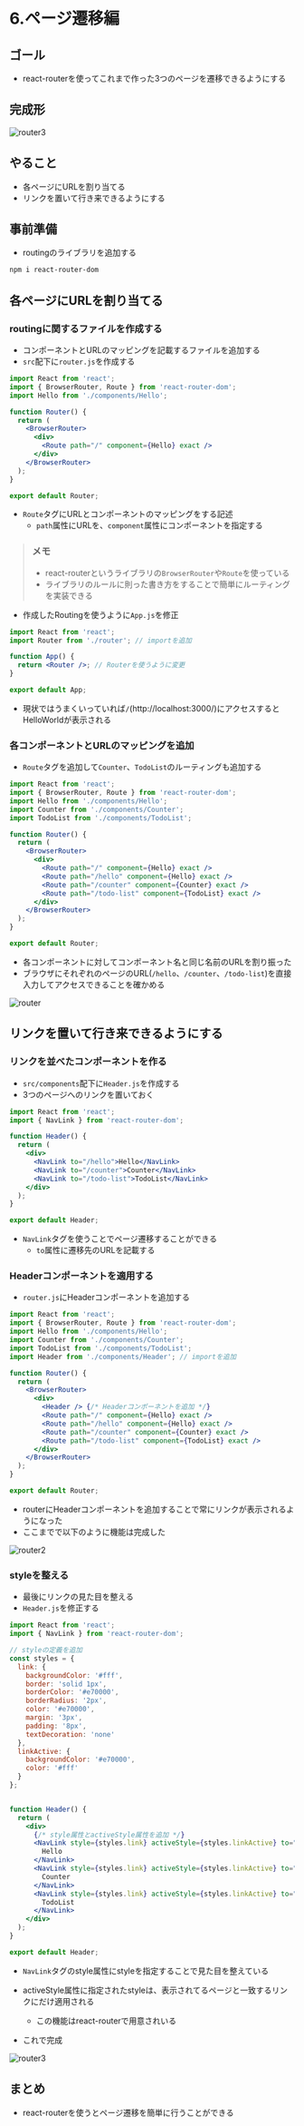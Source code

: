 # 6.ページ遷移編

## ゴール

- react-routerを使ってこれまで作った3つのページを遷移できるようにする

## 完成形

![router3](/api/project/file/react-handson/images/6/router3.gif)

## やること

- 各ページにURLを割り当てる
- リンクを置いて行き来できるようにする

## 事前準備

- routingのライブラリを追加する

```bash
npm i react-router-dom
```

## 各ページにURLを割り当てる

### routingに関するファイルを作成する

- コンポーネントとURLのマッピングを記載するファイルを追加する
- `src`配下に`router.js`を作成する

```jsx
import React from 'react';
import { BrowserRouter, Route } from 'react-router-dom';
import Hello from './components/Hello';

function Router() {
  return (
    <BrowserRouter>
      <div>
        <Route path="/" component={Hello} exact />
      </div>
    </BrowserRouter>
  );
}

export default Router;

```

- `Route`タグにURLとコンポーネントのマッピングをする記述
    - `path`属性にURLを、`component`属性にコンポーネントを指定する

> ### メモ
> - react-routerというライブラリの`BrowserRouter`や`Route`を使っている
> - ライブラリのルールに則った書き方をすることで簡単にルーティングを実装できる

- 作成したRoutingを使うように`App.js`を修正

```jsx
import React from 'react';
import Router from './router'; // importを追加

function App() {
  return <Router />; // Routerを使うように変更
}

export default App;
```

- 現状ではうまくいっていれば`/`(http://localhost:3000/)にアクセスするとHelloWorldが表示される

### 各コンポーネントとURLのマッピングを追加

- `Route`タグを追加して`Counter`、`TodoList`のルーティングも追加する

```jsx
import React from 'react';
import { BrowserRouter, Route } from 'react-router-dom';
import Hello from './components/Hello';
import Counter from './components/Counter';
import TodoList from './components/TodoList';

function Router() {
  return (
    <BrowserRouter>
      <div>
        <Route path="/" component={Hello} exact />
        <Route path="/hello" component={Hello} exact />
        <Route path="/counter" component={Counter} exact />
        <Route path="/todo-list" component={TodoList} exact />
      </div>
    </BrowserRouter>
  );
}

export default Router;
```

- 各コンポーネントに対してコンポーネント名と同じ名前のURLを割り振った
- ブラウザにそれぞれのページのURL(`/hello`、`/counter`、`/todo-list`)を直接入力してアクセスできることを確かめる

![router](/api/project/file/react-handson/images/6/router.gif)


## リンクを置いて行き来できるようにする

### リンクを並べたコンポーネントを作る

- `src/components`配下に`Header.js`を作成する
- 3つのページへのリンクを置いておく

```jsx
import React from 'react';
import { NavLink } from 'react-router-dom';

function Header() {
  return (
    <div>
      <NavLink to="/hello">Hello</NavLink>
      <NavLink to="/counter">Counter</NavLink>
      <NavLink to="/todo-list">TodoList</NavLink>
    </div>
  );
}

export default Header;
```

- `NavLink`タグを使うことでページ遷移することができる
    - `to`属性に遷移先のURLを記載する

### Headerコンポーネントを適用する

- `router.js`にHeaderコンポーネントを追加する

```jsx
import React from 'react';
import { BrowserRouter, Route } from 'react-router-dom';
import Hello from './components/Hello';
import Counter from './components/Counter';
import TodoList from './components/TodoList';
import Header from './components/Header'; // importを追加

function Router() {
  return (
    <BrowserRouter>
      <div>
        <Header /> {/* Headerコンポーネントを追加 */}
        <Route path="/" component={Hello} exact />
        <Route path="/hello" component={Hello} exact />
        <Route path="/counter" component={Counter} exact />
        <Route path="/todo-list" component={TodoList} exact />
      </div>
    </BrowserRouter>
  );
}

export default Router;
```

- routerにHeaderコンポーネントを追加することで常にリンクが表示されるようになった
- ここまでで以下のように機能は完成した

![router2](/api/project/file/react-handson/images/6/router2.gif)

### styleを整える

- 最後にリンクの見た目を整える
- `Header.js`を修正する

```jsx
import React from 'react';
import { NavLink } from 'react-router-dom';

// styleの定義を追加
const styles = {
  link: {
    backgroundColor: '#fff',
    border: 'solid 1px',
    borderColor: '#e70000',
    borderRadius: '2px',
    color: '#e70000',
    margin: '3px',
    padding: '8px',
    textDecoration: 'none'
  },
  linkActive: {
    backgroundColor: '#e70000',
    color: '#fff'
  }
};


function Header() {
  return (
    <div>
      {/* style属性とactiveStyle属性を追加 */}
      <NavLink style={styles.link} activeStyle={styles.linkActive} to="/hello">
        Hello
      </NavLink>
      <NavLink style={styles.link} activeStyle={styles.linkActive} to="/counter">
        Counter
      </NavLink>
      <NavLink style={styles.link} activeStyle={styles.linkActive} to="/todo-list">
        TodoList
      </NavLink>
    </div>
  );
}

export default Header;
```

- `NavLink`タグのstyle属性にstyleを指定することで見た目を整えている
- activeStyle属性に指定されたstyleは、表示されてるページと一致するリンクにだけ適用される
    - この機能はreact-routerで用意されいる

- これで完成

![router3](/api/project/file/react-handson/images/6/router3.gif)

## まとめ

- react-routerを使うとページ遷移を簡単に行うことができる
